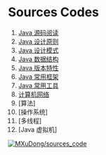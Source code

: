 # Sources Codes

1. [Java 源码阅读](src/main/java/sources/README.md)
2. [Java 设计原则](src/main/java/principle/README.md)
3. [Java 设计模式](src/main/java/design_pattern/README.md)
3. [Java 数据结构](src/main/java/data_struct/README.md)
4. [Java 版本特性](src/main/java/version_feature/README.md)
5. [Java 常用框架](src/main/java/framework/README.md)
6. [Java 常用工具](src/main/java/tools/README.md)
7. [计算机网络](src/main/java/computer_network/README.md)
8. [算法]
9. [操作系统]
10. [多线程]
11. [Java 虚拟机]


[![MXuDong/sources_code](https://gitee.com/MXuDong/sources_code/widgets/widget_card.svg?colors=4183c4,ffffff,ffffff,e3e9ed,666666,9b9b9b)](https://gitee.com/MXuDong/sources_code)